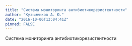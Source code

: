 ```yaml
---
title: "Система мониторинга антибиотикорезистентности"
author: "Кузьменков А. Ю."
date: "2016-10-06T13:04:41Z"
pinned: FALSE
---
```


Система мониторинга антибиотикорезистентности
